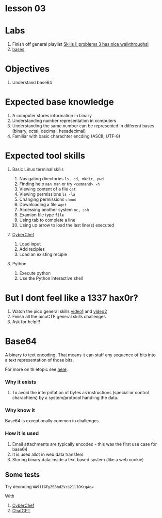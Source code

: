 # lesson 03

# Labs

1. Finish off general playlist  [Skills II problems 3 has nice walkthroughs!](/labs/pico_playlist_general_2_3.md)
1. [bases](https://play.picoctf.org/practice?originalEvent=1&page=1&search=bases)

# Objectives

1. Understand base64

# Expected base knowledge

1. A computer stores information in binary
1. Understanding number representation in computers
1. Understanding the same number can be represented in different bases (binary, octal, decimal, hexadecimal)
1. Familiar with basic charachter encding (ASCII, UTF-8)

# Expected tool skills

1. Basic Linux terminal skills
    1. Navigating directories `ls, cd, mkdir, pwd`
    1. Finding help `man man` or try `<command> -h`
    1. Viewing content of a file `cat`
    1. Viewing permissions `ls -la`
    1. Changing permissions `chmod`
    1. Downloading a file `wget`
    1. Accessing another system `nc, ssh`
    1. Examion file type `file`
    1. Using tab to complete a line
    1. Using up arrow to load the last line(s) executed

1. [CyberChef](https://gchq.github.io/CyberChef/)
    1. Load input
    1. Add recipies
    1. Load an existing recipie

1. Python
    1. Execute python
    1. Use the Python interactive shell

# But I dont feel like a 1337 hax0r?

1. Watch the pico general skills [video1](https://www.youtube.com/watch?v=3OawXnTELqA) and [video2](https://www.youtube.com/watch?v=FJ9le5rFGnA)
1. Finish all the picoCTF general skills challenges
1. Ask for help!!!


# Base64

A binary to text encoding. That means it can stuff any sequence of bits into a text representation of those bits.

For more on th etopic see [here](https://www.freecodecamp.org/news/what-is-base64-encoding/).

### Why it exists

1. To avoid the interpritation of bytes as instructions (special or control charachters) by a system/protocol handling the data.


### Why know it

Base64 is exceptionally common in challenges. 
 
### How it is used

1. Email attachments are typically encoded - this was the first use case for base64
1. It is used allot in web data transfers
1. Storing binary data inside a text based system (like a web cookie)

## Some tests

Try decoding `WW91IGFyZSBhd2Vzb21lIOKcqAo=`

With
1. [CyberChef](https://gchq.github.io/CyberChef/)
1. [ChatGPT](https://chatgpt.com/)
